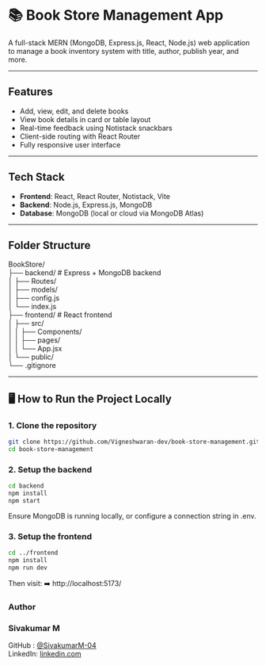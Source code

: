# 📚 Book Store Management App

A full-stack MERN (MongoDB, Express.js, React, Node.js) web application to manage a book inventory system with title, author, publish year, and more.

---

## Features

- Add, view, edit, and delete books
- View book details in card or table layout
- Real-time feedback using Notistack snackbars
- Client-side routing with React Router
- Fully responsive user interface

---

## Tech Stack

- **Frontend**: React, React Router, Notistack, Vite
- **Backend**: Node.js, Express.js, MongoDB
- **Database**: MongoDB (local or cloud via MongoDB Atlas)

---

## Folder Structure
BookStore/  
├── backend/ # Express + MongoDB backend  
│ ├── Routes/  
│ ├── models/  
│ ├── config.js  
│ └── index.js  
├── frontend/ # React frontend  
│ ├── src/  
│ │ ├── Components/  
│ │ ├── pages/  
│ │ └── App.jsx  
│ └── public/  
└── .gitignore  

---

## 🖥️ How to Run the Project Locally

### 1. Clone the repository
```bash
git clone https://github.com/Vigneshwaran-dev/book-store-management.git
cd book-store-management
```

### 2. Setup the backend
```bash
cd backend
npm install
npm start
```
Ensure MongoDB is running locally, or configure a connection string in .env.  

### 3. Setup the frontend
```bash
cd ../frontend
npm install
npm run dev
```
Then visit:
➡️ http://localhost:5173/  

### Author  
### Sivakumar M  
 GitHub  : [@SivakumarM-04](https://github.com/SivakumarM-04)  
 LinkedIn: [linkedin.com](https://www.linkedin.com/in/sivakumarm04)

